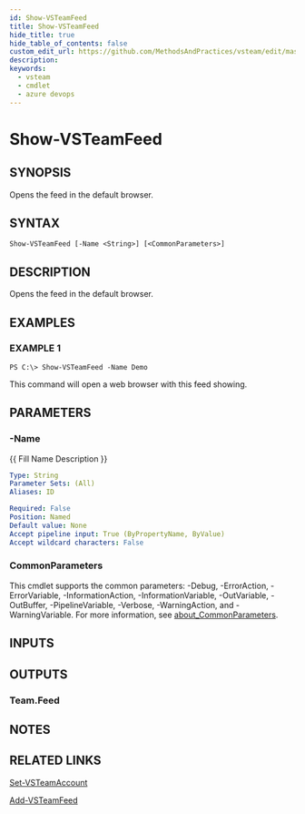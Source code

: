 ```yaml
---
id: Show-VSTeamFeed
title: Show-VSTeamFeed
hide_title: true
hide_table_of_contents: false
custom_edit_url: https://github.com/MethodsAndPractices/vsteam/edit/master/.docs/Show-VSTeamFeed.md
description: 
keywords:
  - vsteam
  - cmdlet
  - azure devops
---
```


# Show-VSTeamFeed

## SYNOPSIS
Opens the feed in the default browser.

## SYNTAX

```
Show-VSTeamFeed [-Name <String>] [<CommonParameters>]
```

## DESCRIPTION
Opens the feed in the default browser.

## EXAMPLES

### EXAMPLE 1
```
PS C:\> Show-VSTeamFeed -Name Demo
```

This command will open a web browser with this feed showing.

## PARAMETERS

### -Name
{{ Fill Name Description }}

```yaml
Type: String
Parameter Sets: (All)
Aliases: ID

Required: False
Position: Named
Default value: None
Accept pipeline input: True (ByPropertyName, ByValue)
Accept wildcard characters: False
```

### CommonParameters
This cmdlet supports the common parameters: -Debug, -ErrorAction, -ErrorVariable, -InformationAction, -InformationVariable, -OutVariable, -OutBuffer, -PipelineVariable, -Verbose, -WarningAction, and -WarningVariable. For more information, see [about_CommonParameters](http://go.microsoft.com/fwlink/?LinkID=113216).

## INPUTS

## OUTPUTS

### Team.Feed
## NOTES

## RELATED LINKS

[Set-VSTeamAccount]()

[Add-VSTeamFeed]()


